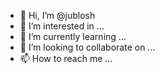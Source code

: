- 👋 Hi, I’m @jublosh
- 👀 I’m interested in ...
- 🌱 I’m currently learning ...
- 💞️ I’m looking to collaborate on ...
- 📫 How to reach me ...

<!---
jublosh/jublosh is a ✨ special ✨ repository because its `README.md` (this file) appears on your GitHub profile.
You can click the Preview link to take a look at your changes.
--->

